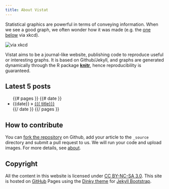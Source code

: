 ```yaml
---
title: About Vistat
---
```


Statistical graphics are powerful in terms of conveying information. When we see a good graph, we often wonder how it was made (e.g. the [one below](http://stackoverflow.com/q/12675147/559676) via xkcd).

![via xkcd](http://imgs.xkcd.com/comics/front_door.png)

Vistat aims to be a journal-like website, publishing code to reproduce useful or interesting graphs. It is based on Github/Jekyll, and graphs are generated dynamically through the R package [**knitr**](http://yihui.name/knitr), hence reproducibility is guaranteed.

## Latest 5 posts

<ul class="posts">
{{# pages }}
 {{# date }}
 <li>
   <span>{{date}}</span> &raquo; <a href="{{link}}">{{{ title}}}</a>
 </li>
 {{/ date }}
{{/ pages }}
</ul>

## How to contribute

You can [fork the repository](https://github.com/supstat/vistat) on Github, add your article to the `_source` directory and submit a pull request to us. We will run your code and upload images. For more details, see [about](about.html).

## Copyright

All the content in this website is licensed under [CC BY-NC-SA 3.0](http://creativecommons.org/licenses/by-nc-sa/3.0/). This site is hosted on [GitHub](https://github.com) Pages using the [Dinky theme](https://github.com/sodabrew/theme-dinky) for [Jekyll Bootstrap](http://jekyllbootstrap.com).
